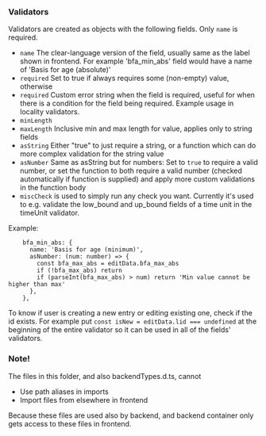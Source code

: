 ### Validators

Validators are created as objects with the following fields. Only `name` is required.

- `name` The clear-language version of the field, usually same as the label shown in frontend. For example 'bfa_min_abs' field would have a name of 'Basis for age (absolute)'
- `required` Set to true if always requires some (non-empty) value, otherwise
- `required` Custom error string when the field is required, useful for when there is a condition for the field being required. Example usage in locality validators.
- `minLength`
- `maxLength` Inclusive min and max length for value, applies only to string fields
- `asString` Either "true" to just require a string, or a function which can do more complex validation for the string value
- `asNumber` Same as asString but for numbers: Set to `true` to require a valid number, or set the function to both require a valid number (checked automatically if function is supplied) and apply more custom validations in the function body
- `miscCheck` is used to simply run any check you want. Currently it's used to e.g. validate the low_bound and up_bound fields of a time unit in the timeUnit validator.

Example:

```
    bfa_min_abs: {
      name: 'Basis for age (minimum)',
      asNumber: (num: number) => {
        const bfa_max_abs = editData.bfa_max_abs
        if (!bfa_max_abs) return
        if (parseInt(bfa_max_abs) > num) return 'Min value cannot be higher than max'
      },
    },
```

To know if user is creating a new entry or editing existing one, check if the id exists. For example put `const isNew = editData.lid === undefined` at the beginning of the entire validator so it can be used in all of the fields' validators.

### Note!

The files in this folder, and also backendTypes.d.ts, cannot

- Use path aliases in imports
- Import files from elsewhere in frontend

Because these files are used also by backend, and backend container only gets access to these files in frontend.

